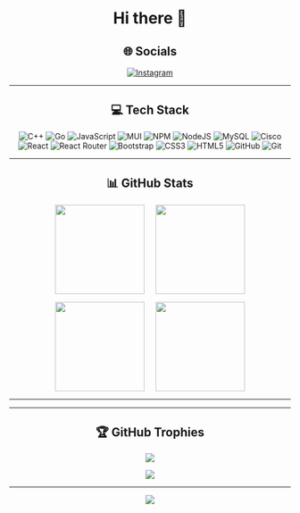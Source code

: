 <div align="center">

# Hi there 👋  

## 🌐 Socials  
[![Instagram](https://img.shields.io/badge/Instagram-%23E4405F.svg?logo=Instagram&logoColor=white)](https://instagram.com/prsanikpour)  

---

## 💻 Tech Stack  
![C++](https://img.shields.io/badge/c++-%2300599C.svg?style=for-the-badge&logo=c%2B%2B&logoColor=white)
![Go](https://img.shields.io/badge/go-%2300ADD8.svg?style=for-the-badge&logo=go&logoColor=white)
![JavaScript](https://img.shields.io/badge/javascript-%23323330.svg?style=for-the-badge&logo=javascript&logoColor=%23F7DF1E)
![MUI](https://img.shields.io/badge/MUI-%230081CB.svg?style=for-the-badge&logo=mui&logoColor=white)
![NPM](https://img.shields.io/badge/NPM-%23CB3837.svg?style=for-the-badge&logo=npm&logoColor=white)
![NodeJS](https://img.shields.io/badge/node.js-6DA55F?style=for-the-badge&logo=node.js&logoColor=white)
![MySQL](https://img.shields.io/badge/mysql-4479A1.svg?style=for-the-badge&logo=mysql&logoColor=white)
![Cisco](https://img.shields.io/badge/cisco-%23049fd9.svg?style=for-the-badge&logo=cisco&logoColor=black)
![React](https://img.shields.io/badge/react-%2320232a.svg?style=for-the-badge&logo=react&logoColor=%2361DAFB)
![React Router](https://img.shields.io/badge/React_Router-CA4245?style=for-the-badge&logo=react-router&logoColor=white)
![Bootstrap](https://img.shields.io/badge/bootstrap-%238511FA.svg?style=for-the-badge&logo=bootstrap&logoColor=white)
![CSS3](https://img.shields.io/badge/css3-%231572B6.svg?style=for-the-badge&logo=css3&logoColor=white)
![HTML5](https://img.shields.io/badge/html5-%23E34F26.svg?style=for-the-badge&logo=html5&logoColor=white)
![GitHub](https://img.shields.io/badge/github-%23121011.svg?style=for-the-badge&logo=github&logoColor=white)
![Git](https://img.shields.io/badge/git-%23F05033.svg?style=for-the-badge&logo=git&logoColor=white)

---

## 📊 GitHub Stats
<div align="center">

  <!-- Row 1 -->
  <p style="display:flex; justify-content:center; gap:20px;">
    <img src="https://github-readme-stats.vercel.app/api?username=prsanikpour&theme=dark&hide_border=false&include_all_commits=false&count_private=false" height="160" />
    <img src="https://nirzak-streak-stats.vercel.app/?user=prsanikpour&theme=dark&hide_border=false" height="160" />
  </p>

  <!-- Row 2 -->
  <p style="display:flex; justify-content:center; gap:20px;">
    <img src="https://github-readme-stats.vercel.app/api/top-langs/?username=prsanikpour&theme=dark&hide_border=false&include_all_commits=false&count_private=false&layout=compact" height="160" />
    <img src="https://github-contributor-stats.vercel.app/api?username=prsanikpour&limit=5&theme=dark&combine_all_yearly_contributions=true" height="160" />
  </p>

</div>

---

---

## 🏆 GitHub Trophies  
![](https://github-profile-trophy.vercel.app/?username=prsanikpour&theme=radical&no-frame=true&no-bg=true&margin-w=4)

![](https://quotes-github-readme.vercel.app/api?type=horizontal&theme=dark)

---

[![](https://visitcount.itsvg.in/api?id=prsanikpour&icon=2&color=1)](https://visitcount.itsvg.in)

</div>
